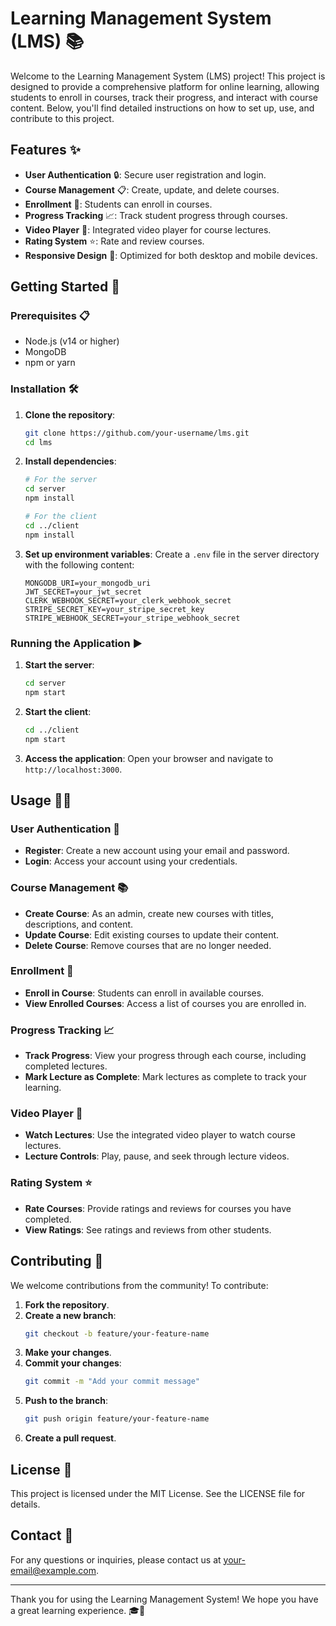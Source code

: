 # Learning Management System (LMS) 📚

Welcome to the Learning Management System (LMS) project! This project is designed to provide a comprehensive platform for online learning, allowing students to enroll in courses, track their progress, and interact with course content. Below, you'll find detailed instructions on how to set up, use, and contribute to this project.

## Features ✨

- **User Authentication** 🔒: Secure user registration and login.
- **Course Management** 📋: Create, update, and delete courses.
- **Enrollment** 📝: Students can enroll in courses.
- **Progress Tracking** 📈: Track student progress through courses.
- **Video Player** 🎥: Integrated video player for course lectures.
- **Rating System** ⭐: Rate and review courses.
- **Responsive Design** 📱: Optimized for both desktop and mobile devices.

## Getting Started 🚀

### Prerequisites 📋

- Node.js (v14 or higher)
- MongoDB
- npm or yarn

### Installation 🛠️

1. **Clone the repository**:
   ```bash
   git clone https://github.com/your-username/lms.git
   cd lms
   ```

2. **Install dependencies**:
   ```bash
   # For the server
   cd server
   npm install

   # For the client
   cd ../client
   npm install
   ```

3. **Set up environment variables**:
   Create a `.env` file in the server directory with the following content:
   ```env
   MONGODB_URI=your_mongodb_uri
   JWT_SECRET=your_jwt_secret
   CLERK_WEBHOOK_SECRET=your_clerk_webhook_secret
   STRIPE_SECRET_KEY=your_stripe_secret_key
   STRIPE_WEBHOOK_SECRET=your_stripe_webhook_secret
   ```

### Running the Application ▶️

1. **Start the server**:
   ```bash
   cd server
   npm start
   ```

2. **Start the client**:
   ```bash
   cd ../client
   npm start
   ```

3. **Access the application**:
   Open your browser and navigate to `http://localhost:3000`.

## Usage 🧑‍💻

### User Authentication 🔐

- **Register**: Create a new account using your email and password.
- **Login**: Access your account using your credentials.

### Course Management 📚

- **Create Course**: As an admin, create new courses with titles, descriptions, and content.
- **Update Course**: Edit existing courses to update their content.
- **Delete Course**: Remove courses that are no longer needed.

### Enrollment 📝

- **Enroll in Course**: Students can enroll in available courses.
- **View Enrolled Courses**: Access a list of courses you are enrolled in.

### Progress Tracking 📈

- **Track Progress**: View your progress through each course, including completed lectures.
- **Mark Lecture as Complete**: Mark lectures as complete to track your learning.

### Video Player 🎥

- **Watch Lectures**: Use the integrated video player to watch course lectures.
- **Lecture Controls**: Play, pause, and seek through lecture videos.

### Rating System ⭐

- **Rate Courses**: Provide ratings and reviews for courses you have completed.
- **View Ratings**: See ratings and reviews from other students.

## Contributing 🤝

We welcome contributions from the community! To contribute:

1. **Fork the repository**.
2. **Create a new branch**:
   ```bash
   git checkout -b feature/your-feature-name
   ```
3. **Make your changes**.
4. **Commit your changes**:
   ```bash
   git commit -m "Add your commit message"
   ```
5. **Push to the branch**:
   ```bash
   git push origin feature/your-feature-name
   ```
6. **Create a pull request**.

## License 📄

This project is licensed under the MIT License. See the LICENSE file for details.

## Contact 📧

For any questions or inquiries, please contact us at [your-email@example.com](mailto:your-email@example.com).

---

Thank you for using the Learning Management System! We hope you have a great learning experience. 🎓🚀